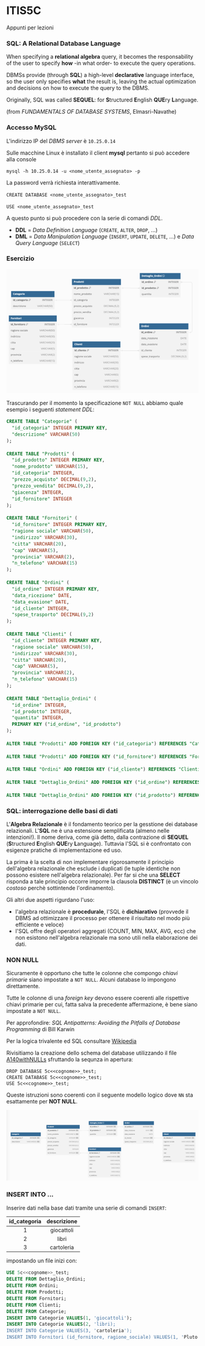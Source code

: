 # ITIS5C
Appunti per lezioni

### SQL: A Relational Database Language

  When specifying a **relational algebra** query, it becomes the responsability of the user to specify **how** \-in what order\- to execute the query operations.

DBMSs provide (through **SQL**) a high\-level **declarative** language interface, so the user only specifies **what** the result is, leaving the actual optimization and decisions on how to execute the query to the DBMS.

Originally, SQL was called **SEQUEL**: for **S**tructured **E**nglish **QUE**ry **L**anguage.

(from *FUNDAMENTALS OF DATABASE SYSTEMS*, Elmasri-Navathe)

### Accesso MySQL

L'indirizzo IP del *DBMS server* è `10.25.0.14`

Sulle macchine Linux è installato il client **mysql** pertanto si può accedere alla console

```
mysql -h 10.25.0.14 -u <nome_utente_assegnato> -p
```

La password verrà richiesta interattivamente.

`CREATE DATABASE <nome_utente_assegnato>_test`

`USE <nome_utente_assegnato>_test`

A questo punto si può procedere con la serie di comandi *DDL*.

* **DDL** = *Data Definition Language* (`CREATE`, `ALTER`, `DROP`, ...) 
* **DML** = *Data Manipulation Language* (`INSERT`, `UPDATE`, `DELETE`, ...) e 
            *Data Query Language* (`SELECT`) 


### Esercizio

![](A140.png)

Trascurando per il momento la specificazione `NOT NULL` abbiamo quale esempio i seguenti *statement DDL*:

``` sql
CREATE TABLE "Categorie" (
  "id_categoria" INTEGER PRIMARY KEY,
  "descrizione" VARCHAR(50)
);

CREATE TABLE "Prodotti" (
  "id_prodotto" INTEGER PRIMARY KEY,
  "nome_prodotto" VARCHAR(15),
  "id_categoria" INTEGER,
  "prezzo_acquisto" DECIMAL(9,2),
  "prezzo_vendita" DECIMAL(9,2),
  "giacenza" INTEGER,
  "id_fornitore" INTEGER
);

CREATE TABLE "Fornitori" (
  "id_fornitore" INTEGER PRIMARY KEY,
  "ragione sociale" VARCHAR(50),
  "indirizzo" VARCHAR(30),
  "citta" VARCHAR(20),
  "cap" VARCHAR(5),
  "provincia" VARCHAR(2),
  "n_telefono" VARCHAR(15)
);

CREATE TABLE "Ordini" (
  "id_ordine" INTEGER PRIMARY KEY,
  "data_ricezione" DATE,
  "data_evasione" DATE,
  "id_cliente" INTEGER,
  "spese_trasporto" DECIMAL(9,2)
);

CREATE TABLE "Clienti" (
  "id_cliente" INTEGER PRIMARY KEY,
  "ragione sociale" VARCHAR(50),
  "indirizzo" VARCHAR(30),
  "citta" VARCHAR(20),
  "cap" VARCHAR(5),
  "provincia" VARCHAR(2),
  "n_telefono" VARCHAR(15)
);

CREATE TABLE "Dettaglio_Ordini" (
  "id_ordine" INTEGER,
  "id_prodotto" INTEGER,
  "quantita" INTEGER,
  PRIMARY KEY ("id_ordine", "id_prodotto")
);

ALTER TABLE "Prodotti" ADD FOREIGN KEY ("id_categoria") REFERENCES "Categorie" ("id_categoria");

ALTER TABLE "Prodotti" ADD FOREIGN KEY ("id_fornitore") REFERENCES "Fornitori" ("id_fornitore");

ALTER TABLE "Ordini" ADD FOREIGN KEY ("id_cliente") REFERENCES "Clienti" ("id_cliente");

ALTER TABLE "Dettaglio_Ordini" ADD FOREIGN KEY ("id_ordine") REFERENCES "Ordini" ("id_ordine");

ALTER TABLE "Dettaglio_Ordini" ADD FOREIGN KEY ("id_prodotto") REFERENCES "Prodotti" ("id_prodotto");
```


### SQL: interrogazione delle basi di dati

L'**Algebra Relazionale** è il fondamento teorico per la gesstione dei database relazionali.
L'**SQL** ne è una estensione semplificata (almeno nelle intenzioni!).
Il nome deriva, come già detto, dalla contrazione di **SEQUEL** (**S**tructured **E**nglish **QUE**ry **L**anguage). 
Tuttavia l'SQL si è confrontato con esigenze pratiche di implementazione ed uso.

La prima è la scelta di non implementare rigorosamente il principio dell'algebra relazionale 
che esclude i duplicati (le tuple identiche non possono esistere nell'algebra relazionale).
Per far si che una **SELECT** risponda a tale principio occorre imporre la clausola **DISTINCT** (è un vincolo *costoso* perchè sottintende l'ordinamento).

Gli altri due aspetti rigurdano l'uso:

* l'algebra relazionale è **procedurale**, l'SQL è **dichiarativo** (provvede il DBMS ad ottimizzare il processo per ottenere il risultato nel modo più efficiente e veloce)
* l'SQL offre degli operatori aggregati (COUNT, MIN, MAX, AVG, ecc) che non esistono nell'algebra relazionale ma sono utili nella elaborazione dei dati. 

### NON NULL

Sicuramente è opportuno che tutte le colonne che compongo *chiavi primarie* siano impostate a `NOT NULL`. Alcuni database lo impongono direttamente.

Tutte le colonne di una *foreign key* devono essere coerenti alle rispettive chiavi primarie per cui, fatta salva la precedente affermazione, è bene siano impostate a `NOT NULL`.

Per approfondire: *SQL Antipatterns: Avoiding the Pitfalls of Database Programming* di Bill Karwin

Per la logica trivalente ed SQL consultare [Wikipedia](https://en.wikipedia.org/wiki/Three-valued_logic)

Rivisitiamo la creazione dello schema del database utilizzando il file [A140withNULLs](A140withNULLs.sql) sfruttando la sequnza in apertura:

```
DROP DATABASE 5c<<cognome>>_test;
CREATE DATABASE 5c<<cognome>>_test;
USE 5c<<cognome>>_test;
```
Queste istruzioni sono coerenti con il seguente modello logico dove `NN` sta esattamente per **NOT NULL**.

![](A140withNULLs.png)

### INSERT INTO ...

Inserire dati nella base dati tramite una serie di comandi `INSERT`: 

| id_categoria |  descrizione  | 
|:------------:|:-------------:|
|       1      |  giocattoli   | 
|       2      |  libri        | 
|       3      |  cartoleria   | 


impostando un file inizi con:

``` sql
USE 5c<<cognome>>_test;
DELETE FROM Dettaglio_Ordini;
DELETE FROM Ordini;
DELETE FROM Prodotti;
DELETE FROM Fornitori;
DELETE FROM Clienti;
DELETE FROM Categorie;
INSERT INTO Categorie VALUES(1, 'giocattoli');
INSERT INTO Categorie VALUES(2, 'libri);
INSERT INTO Categorie VALUES(3, 'cartoleria');
INSERT INTO Fornitori (id_fornitore, ragione_sociale) VALUES(1, 'Pluto srl');
```
